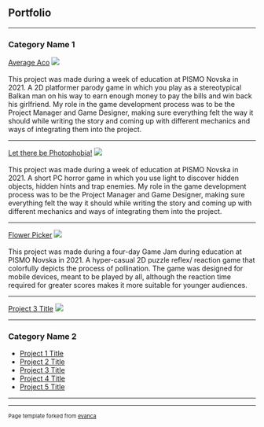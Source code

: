 ## Portfolio

---

### Category Name 1 

[Average Aco](https://callmetoots.itch.io/average-aco)
<img src="https://img.itch.zone/aW1nLzc2MzE2NTkucG5n/original/BZN7se.png"/>
<br><br>
This project was made during a week of education at PISMO Novska in 2021. A 2D platformer parody game in which you play as a stereotypical Balkan man on his way to earn enough money to pay the bills and win back his girlfriend. My role in the game development process was to be the Project Manager and Game Designer, making sure everything felt the way it should while writing the story and coming up with different mechanics and ways of integrating them into the project. 

---
[Let there be Photophobia!](https://callmetoots.itch.io/let-there-be-photophobia)
<img src="https://img.itch.zone/aW1nLzc2NTQ3NTEucG5n/original/B%2FV6Le.png"/>
<br><br>
This project was made during a week of education at PISMO Novska in 2021. A short PC horror game in which you use light to discover hidden objects, hidden hints and trap enemies. My role in the game development process was to be the Project Manager and Game Designer, making sure everything felt the way it should while writing the story and coming up with different mechanics and ways of integrating them into the project.

---
[Flower Picker](https://callmetoots.itch.io/flower-picker)
<img src="https://img.itch.zone/aW1nLzc0MDMwNjYuanBn/original/bVQaps.jpg"/>
<br><br>
This project was made during a four-day Game Jam during education at PISMO Novska in 2021. A hyper-casual 2D puzzle reflex/ reaction game that colorfully depicts the process of pollination.  The game was designed for mobile devices, meant to be played by all, although the reaction time required for greater scores makes it more suitable for younger audiences. 

---
[Project 3 Title](http://example.com/)
<img src="images/dummy_thumbnail.jpg?raw=true"/>

---

### Category Name 2

- [Project 1 Title](http://example.com/)
- [Project 2 Title](http://example.com/)
- [Project 3 Title](http://example.com/)
- [Project 4 Title](http://example.com/)
- [Project 5 Title](http://example.com/)

---




---
<p style="font-size:11px">Page template forked from <a href="https://github.com/evanca/quick-portfolio">evanca</a></p>
<!-- Remove above link if you don't want to attibute -->
